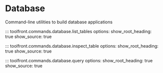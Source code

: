 # Database

Command-line utilities to build database applications

::: toolfront.commands.database.list_tables
    options:
      show_root_heading: true
      show_source: true

::: toolfront.commands.database.inspect_table
    options:
      show_root_heading: true
      show_source: true

::: toolfront.commands.database.query
    options:
      show_root_heading: true
      show_source: true
